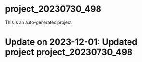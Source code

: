 # project_20230730_498

This is an auto-generated project.

# Update on 2023-12-01: Updated project project_20230730_498
